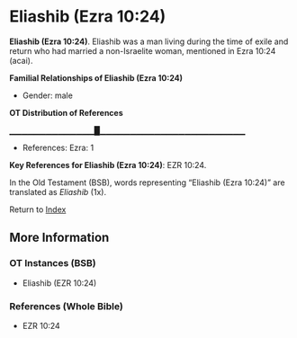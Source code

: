 # Eliashib (Ezra 10:24)
**Eliashib (Ezra 10:24)**. 
Eliashib was a man living during the time of exile and return who had married a non-Israelite woman, mentioned in Ezra 10:24 (acai). 




**Familial Relationships of Eliashib (Ezra 10:24)**


* Gender: male


**OT Distribution of References**

▁▁▁▁▁▁▁▁▁▁▁▁▁▁█▁▁▁▁▁▁▁▁▁▁▁▁▁▁▁▁▁▁▁▁▁▁▁▁
* References: Ezra: 1



**Key References for Eliashib (Ezra 10:24)**: 
EZR 10:24. 


In the Old Testament (BSB), words representing “Eliashib (Ezra 10:24)” are translated as 
*Eliashib* (1x). 




Return to [Index](00-Index.md)

## More Information

### OT Instances (BSB)

* Eliashib (EZR 10:24)



### References (Whole Bible)

* EZR 10:24



